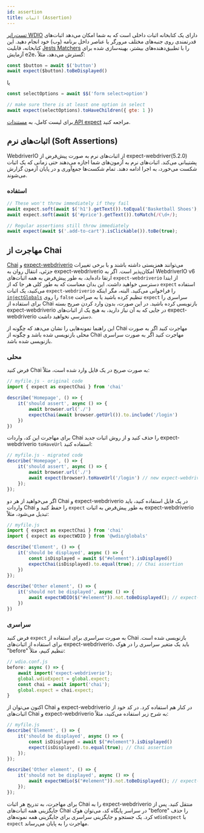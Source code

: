 ```yaml
---
id: assertion
title: اثبات (Assertion)
---
```


[تست‌رانر WDIO](https://webdriver.io/docs/clioptions) دارای یک کتابخانه اثبات داخلی است که به شما امکان می‌دهد اثبات‌های قدرتمندی روی جنبه‌های مختلف مرورگر یا عناصر داخل برنامه (وب) خود انجام دهید. این کتابخانه، قابلیت [Jests Matchers](https://jestjs.io/docs/en/using-matchers) را با تطبیق‌دهنده‌های بیشتر، بهینه‌سازی شده برای آزمایش e2e، گسترش می‌دهد، مثلاً:

```js
const $button = await $('button')
await expect($button).toBeDisplayed()
```

یا

```js
const selectOptions = await $$('form select>option')

// make sure there is at least one option in select
await expect(selectOptions).toHaveChildren({ gte: 1 })
```

برای لیست کامل، به [مستندات API expect](/docs/api/expect-webdriverio) مراجعه کنید.

## اثبات‌های نرم (Soft Assertions)

WebdriverIO از اثبات‌های نرم به صورت پیش‌فرض از expect-webdriver(5.2.0) پشتیبانی می‌کند. اثبات‌های نرم به آزمون‌های شما اجازه می‌دهند حتی زمانی که یک اثبات شکست می‌خورد، به اجرا ادامه دهند. تمام شکست‌ها جمع‌آوری و در پایان آزمون گزارش می‌شوند.

### استفاده

```js
// These won't throw immediately if they fail
await expect.soft(await $('h1').getText()).toEqual('Basketball Shoes');
await expect.soft(await $('#price').getText()).toMatch(/€\d+/);

// Regular assertions still throw immediately
await expect(await $('.add-to-cart').isClickable()).toBe(true);
```

## مهاجرت از Chai

[Chai](https://www.chaijs.com/) و [expect-webdriverio](https://github.com/webdriverio/expect-webdriverio#readme) می‌توانند همزیستی داشته باشند و با برخی تغییرات جزئی، انتقال روان به expect-webdriverio امکان‌پذیر است. اگر به WebdriverIO v6 ارتقا داده‌اید، به طور پیش‌فرض به همه اثبات‌های `expect-webdriverio` از ابتدا دسترسی خواهید داشت. این بدان معناست که به طور کلی هر جا که از `expect` استفاده می‌کنید، یک اثبات `expect-webdriverio` را فراخوانی می‌کنید. البته، مگر اینکه [`injectGlobals`](/docs/configuration#injectglobals) را روی `false` تنظیم کرده باشید یا به صراحت `expect` سراسری را برای استفاده از Chai بازنویسی کرده باشید. در این صورت، بدون وارد کردن صریح بسته expect-webdriverio در جایی که به آن نیاز دارید، به هیچ یک از اثبات‌های expect-webdriverio دسترسی نخواهید داشت.

این راهنما نمونه‌هایی را نشان می‌دهد که چگونه از Chai مهاجرت کنید اگر به صورت محلی بازنویسی شده باشد و چگونه از Chai مهاجرت کنید اگر به صورت سراسری بازنویسی شده باشد.

### محلی

فرض کنید Chai به صورت صریح در یک فایل وارد شده است، مثلاً:

```js
// myfile.js - original code
import { expect as expectChai } from 'chai'

describe('Homepage', () => {
    it('should assert', async () => {
        await browser.url('./')
        expectChai(await browser.getUrl()).to.include('/login')
    })
})
```

برای مهاجرت این کد، واردات Chai را حذف کنید و از روش اثبات جدید expect-webdriverio `toHaveUrl` استفاده کنید:

```js
// myfile.js - migrated code
describe('Homepage', () => {
    it('should assert', async () => {
        await browser.url('./')
        await expect(browser).toHaveUrl('/login') // new expect-webdriverio API method https://webdriver.io/docs/api/expect-webdriverio.html#tohaveurl
    });
});
```

اگر می‌خواهید از هر دو Chai و expect-webdriverio در یک فایل استفاده کنید، باید واردات Chai را حفظ کنید و `expect` به طور پیش‌فرض به اثبات expect-webdriverio تبدیل می‌شود، مثلاً:

```js
// myfile.js
import { expect as expectChai } from 'chai'
import { expect as expectWDIO } from '@wdio/globals'

describe('Element', () => {
    it('should be displayed', async () => {
        const isDisplayed = await $("#element").isDisplayed()
        expectChai(isDisplayed).to.equal(true); // Chai assertion
    })
});

describe('Other element', () => {
    it('should not be displayed', async () => {
        await expectWDIO($("#element")).not.toBeDisplayed(); // expect-webdriverio assertion
    })
})
```

### سراسری

فرض کنید `expect` به صورت سراسری برای استفاده از Chai بازنویسی شده است. برای استفاده از اثبات‌های expect-webdriverio، باید یک متغیر سراسری را در هوک "before" تنظیم کنیم، مثلاً:

```js
// wdio.conf.js
before: async () => {
    await import('expect-webdriverio');
    global.wdioExpect = global.expect;
    const chai = await import('chai');
    global.expect = chai.expect;
}
```

اکنون می‌توان از Chai و expect-webdriverio در کنار هم استفاده کرد. در کد خود از اثبات‌های Chai و expect-webdriverio به شرح زیر استفاده می‌کنید، مثلاً:

```js
// myfile.js
describe('Element', () => {
    it('should be displayed', async () => {
        const isDisplayed = await $("#element").isDisplayed()
        expect(isDisplayed).to.equal(true); // Chai assertion
    });
});

describe('Other element', () => {
    it('should not be displayed', async () => {
        await expectWdio($("#element")).not.toBeDisplayed(); // expect-webdriverio assertion
    });
});
```

برای مهاجرت، به تدریج هر اثبات Chai را به expect-webdriverio منتقل کنید. پس از جایگزینی همه اثبات‌های Chai در سراسر پایگاه کد، می‌توان هوک "before" را حذف کرد. یک جستجو و جایگزینی سراسری برای جایگزینی همه نمونه‌های `wdioExpect` با `expect` مهاجرت را به پایان می‌رساند.